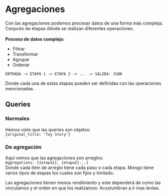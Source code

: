 # Agregaciones

Con las agregaciones podemos procesar datos de una forma más compleja. <br>
Conjunto de etapas dónde se realizan diferentes operaciones. <br> <br>
**Proceso de datos complejo:**

-  Filtrar
-  Transformar
-  Agrupar
-  Ordenar

`ENTRADA -> ETAPA 1 -> ETAPA 2 -> ... -> SALIDA: JSON`

Donde cada una de estas etapas pueden ser definidas con las operaciones mencionadas.

## Queries

### Normales

Hemos visto que las queries son objetos: <br>
`{original_title: 'Toy Story'}`

### De agregación

Aquí vemos que las agregaciones son arreglos: <br>
`Aggregations: [{etapa1}, {etapa2}...]`
<br>
Donde cada item de arreglo tiene cada paso o cada etapa. Mongo tiene varios tipos de etapas los cuales son fijos y limitado.

Las agregaciones tienen menos rendimiento y este dependerá de como las vinculamos y el orden en que los realizamos: Acostumbran a ir mas lentas.
